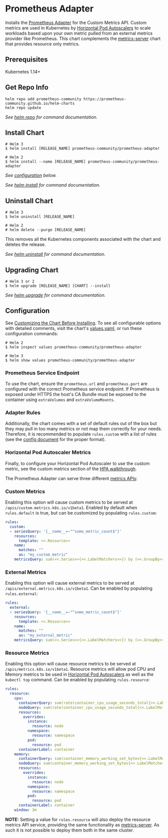 # Prometheus Adapter

Installs the [Prometheus Adapter](https://github.com/DirectXMan12/k8s-prometheus-adapter) for the Custom Metrics API. Custom metrics are used in Kubernetes by [Horizontal Pod Autoscalers](https://kubernetes.io/docs/tasks/run-application/horizontal-pod-autoscale/) to scale workloads based upon your own metric pulled from an external metrics provider like Prometheus. This chart complements the [metrics-server](https://github.com/helm/charts/tree/master/stable/metrics-server) chart that provides resource only metrics.

## Prerequisites

Kubernetes 1.14+

## Get Repo Info

```console
helm repo add prometheus-community https://prometheus-community.github.io/helm-charts
helm repo update
```

_See [helm repo](https://helm.sh/docs/helm/helm_repo/) for command documentation._

## Install Chart

```console
# Helm 3
$ helm install [RELEASE_NAME] prometheus-community/prometheus-adapter

# Helm 2
$ helm install --name [RELEASE_NAME] prometheus-community/prometheus-adapter
```

_See [configuration](#configuration) below._

_See [helm install](https://helm.sh/docs/helm/helm_install/) for command documentation._

## Uninstall Chart

```console
# Helm 3
$ helm uninstall [RELEASE_NAME]

# Helm 2
# helm delete --purge [RELEASE_NAME]
```

This removes all the Kubernetes components associated with the chart and deletes the release.

_See [helm uninstall](https://helm.sh/docs/helm/helm_uninstall/) for command documentation._

## Upgrading Chart

```console
# Helm 3 or 2
$ helm upgrade [RELEASE_NAME] [CHART] --install
```

_See [helm upgrade](https://helm.sh/docs/helm/helm_upgrade/) for command documentation._

## Configuration

See [Customizing the Chart Before Installing](https://helm.sh/docs/intro/using_helm/#customizing-the-chart-before-installing). To see all configurable options with detailed comments, visit the chart's [values.yaml](./values.yaml), or run these configuration commands:

```console
# Helm 2
$ helm inspect values prometheus-community/prometheus-adapter

# Helm 3
$ helm show values prometheus-community/prometheus-adapter
```

### Prometheus Service Endpoint

To use the chart, ensure the `prometheus.url` and `prometheus.port` are configured with the correct Prometheus service endpoint. If Prometheus is exposed under HTTPS the host's CA Bundle must be exposed to the container using `extraVolumes` and `extraVolumeMounts`.

### Adapter Rules

Additionally, the chart comes with a set of default rules out of the box but they may pull in too many metrics or not map them correctly for your needs. Therefore, it is recommended to populate `rules.custom` with a list of rules (see the [config document](https://github.com/DirectXMan12/k8s-prometheus-adapter/blob/master/docs/config.md) for the proper format).

### Horizontal Pod Autoscaler Metrics

Finally, to configure your Horizontal Pod Autoscaler to use the custom metric, see the custom metrics section of the [HPA walkthrough](https://kubernetes.io/docs/tasks/run-application/horizontal-pod-autoscale-walkthrough/#autoscaling-on-multiple-metrics-and-custom-metrics).

The Prometheus Adapter can serve three different [metrics APIs](https://kubernetes.io/docs/tasks/run-application/horizontal-pod-autoscale/#support-for-metrics-apis):

### Custom Metrics

Enabling this option will cause custom metrics to be served at `/apis/custom.metrics.k8s.io/v1beta1`. Enabled by default when `rules.default` is true, but can be customized by populating `rules.custom`:

```yaml
rules:
  custom:
  - seriesQuery: '{__name__=~"^some_metric_count$"}'
    resources:
      template: <<.Resource>>
    name:
      matches: ""
      as: "my_custom_metric"
    metricsQuery: sum(<<.Series>>{<<.LabelMatchers>>}) by (<<.GroupBy>>)
```

### External Metrics

Enabling this option will cause external metrics to be served at `/apis/external.metrics.k8s.io/v1beta1`. Can be enabled by populating `rules.external`:

```yaml
rules:
  external:
  - seriesQuery: '{__name__=~"^some_metric_count$"}'
    resources:
      template: <<.Resource>>
    name:
      matches: ""
      as: "my_external_metric"
    metricsQuery: sum(<<.Series>>{<<.LabelMatchers>>}) by (<<.GroupBy>>)
```

### Resource Metrics

Enabling this option will cause resource metrics to be served at `/apis/metrics.k8s.io/v1beta1`. Resource metrics will allow pod CPU and Memory metrics to be used in [Horizontal Pod Autoscalers](https://kubernetes.io/docs/tasks/run-application/horizontal-pod-autoscale/) as well as the `kubectl top` command. Can be enabled by populating `rules.resource`:

```yaml
rules:
  resource:
    cpu:
      containerQuery: sum(rate(container_cpu_usage_seconds_total{<<.LabelMatchers>>, container!=""}[3m])) by (<<.GroupBy>>)
      nodeQuery: sum(rate(container_cpu_usage_seconds_total{<<.LabelMatchers>>, id='/'}[3m])) by (<<.GroupBy>>)
      resources:
        overrides:
          instance:
            resource: node
          namespace:
            resource: namespace
          pod:
            resource: pod
      containerLabel: container
    memory:
      containerQuery: sum(container_memory_working_set_bytes{<<.LabelMatchers>>, container!=""}) by (<<.GroupBy>>)
      nodeQuery: sum(container_memory_working_set_bytes{<<.LabelMatchers>>,id='/'}) by (<<.GroupBy>>)
      resources:
        overrides:
          instance:
            resource: node
          namespace:
            resource: namespace
          pod:
            resource: pod
      containerLabel: container
    window: 3m
```

**NOTE:** Setting a value for `rules.resource` will also deploy the resource metrics API service, providing the same functionality as [metrics-server](https://github.com/helm/charts/tree/master/stable/metrics-server). As such it is not possible to deploy them both in the same cluster.
